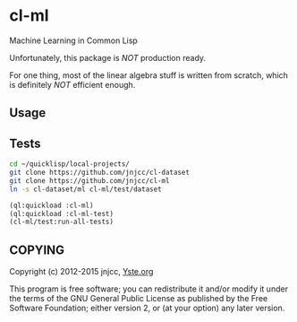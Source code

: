 cl-ml
=====================
Machine Learning in Common Lisp

Unfortunately, this package is _NOT_ production ready.

For one thing, most of the linear algebra stuff is written from scratch,
which is definitely _NOT_ efficient enough.

Usage
---------

Tests
---------
```sh
cd ~/quicklisp/local-projects/
git clone https://github.com/jnjcc/cl-dataset
git clone https://github.com/jnjcc/cl-ml
ln -s cl-dataset/ml cl-ml/test/dataset
```

```lisp
(ql:quickload :cl-ml)
(ql:quickload :cl-ml-test)
(cl-ml/test:run-all-tests)
```

COPYING
---------
Copyright (c) 2012-2015 jnjcc, [Yste.org](http://www.yste.org)

This program is free software; you can redistribute it and/or modify
it under the terms of the GNU General Public License as published by
the Free Software Foundation; either version 2, or (at your option)
any later version.
